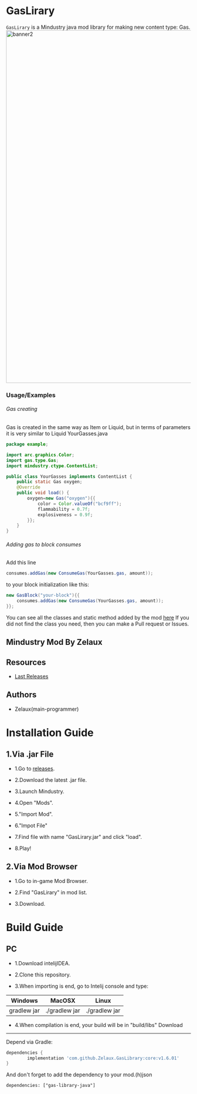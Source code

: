 GasLirary
========
`GasLirary` is a Mindustry java mod library for making new content type: Gas.
<img width="960" alt="banner2" src="https://user-images.githubusercontent.com/58040045/128306487-250b2dab-ded6-4fa0-a582-d4e99bb67098.png">

### Usage/Examples
###### Gas creating
Gas is created in the same way as Item or Liquid, but in terms of parameters it is very similar to Liquid
YourGasses.java
```java
package example;

import arc.graphics.Color;
import gas.type.Gas;
import mindustry.ctype.ContentList;

public class YourGasses implements ContentList {
    public static Gas oxygen;
    @Override
    public void load() {
        oxygen=new Gas("oxygen"){{
            color = Color.valueOf("bcf9ff");
            flammability = 0.7f;
            explosiveness = 0.9f;
        }};
    }
}
```

###### Adding gas to block consumes
Add this line
```java
consumes.addGas(new ConsumeGas(YourGasses.gas, amount));
``` 
to your block initialization like this:
```java
new GasBlock("your-block"){{
    consumes.addGas(new ConsumeGas(YourGasses.gas, amount));
}};
```

You can see all the classes and static method added by the mod [here](https://github.com/Zelaux/GasLibrary/blob/master/AllClassesAndMethods.md "All classes and method")
If you did not find the class you need, then you can make a Pull request or Issues.

## Mindustry Mod By Zelaux

## Resources
- [Last Releases](https://github.com/Zelaux/GasLirary/releases)

## Authors
- Zelaux(main-programmer)


# Installation Guide
## 1.Via .jar File
* 1.Go to [releases](https://github.com/Zelaux/GasLirary/releases).

* 2.Download the latest .jar file.

* 3.Launch Mindustry.

* 4.Open "Mods".

* 5."Import Mod".

* 6."Impot File"

* 7.Find file with name "GasLirary.jar" and click "load".

* 8.Play!

## 2.Via Mod Browser
* 1.Go to in-game Mod Browser.

* 2.Find "GasLirary" in mod list.

* 3.Download.  

# Build Guide

## PC

* 1.Download intelijIDEA.

* 2.Clone this repository.

* 3.When importing is end, go to Intelij console and type:

Windows      |  MacOSX       | Linux
------------ | ------------- | -------------
gradlew jar  | ./gradlew jar | ./gradlew jar

* 4.When compilation is end, your build will be in "build/libs"
Download
--------

Depend via Gradle:
```groovy
dependencies {
        implementation 'com.github.Zelaux.GasLibrary:core:v1.6.01'
}
```

And don't forget to add the dependency to your mod.(h)json
```hjson
dependencies: ["gas-library-java"]
```
